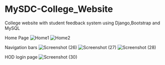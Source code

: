 # MySDC-College_Website
College website with student feedback system using Django,Bootstrap and MySQL

Home Page
![Home1](https://github.com/srinath9822/MySDC-College_Website/assets/116694532/f292074b-1fd3-40a6-8143-678ef548fcad)
![Home2](https://github.com/srinath9822/MySDC-College_Website/assets/116694532/b1b9c907-352a-418b-892a-3d46a0de3802)

Navigation bars
![Screenshot (26)](https://github.com/srinath9822/MySDC-College_Website/assets/116694532/9d7da5a4-5e6a-46fd-b22a-9b58b0225137)
![Screenshot (27)](https://github.com/srinath9822/MySDC-College_Website/assets/116694532/5bf10c76-14d0-4a2a-91f9-7f369f4632e0)
![Screenshot (28)](https://github.com/srinath9822/MySDC-College_Website/assets/116694532/a32f6b67-7165-41f1-979b-993b58ffea90)

HOD login page
![Screenshot (30)](https://github.com/srinath9822/MySDC-College_Website/assets/116694532/811c6789-6037-4d1c-977d-4a0f933acb8c)
